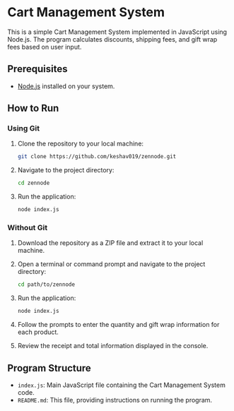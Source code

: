 # Cart Management System

This is a simple Cart Management System implemented in JavaScript using Node.js. The program calculates discounts, shipping fees, and gift wrap fees based on user input.

## Prerequisites

- [Node.js](https://nodejs.org/) installed on your system.

## How to Run

### Using Git

1. Clone the repository to your local machine:

   ```bash
   git clone https://github.com/keshav019/zennode.git
   ```

2. Navigate to the project directory:

   ```bash
   cd zennode
   ```

3. Run the application:

   ```bash
   node index.js
   ```

### Without Git

1. Download the repository as a ZIP file and extract it to your local machine.

2. Open a terminal or command prompt and navigate to the project directory:

   ```bash
   cd path/to/zennode
   ```

3. Run the application:

   ```bash
   node index.js
   ```

4. Follow the prompts to enter the quantity and gift wrap information for each product.

5. Review the receipt and total information displayed in the console.

## Program Structure

- `index.js`: Main JavaScript file containing the Cart Management System code.
- `README.md`: This file, providing instructions on running the program.
```